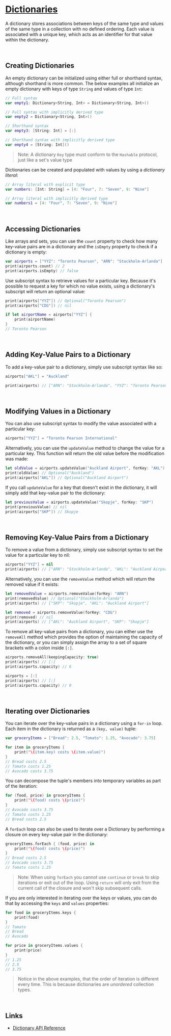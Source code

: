 # [Dictionaries](https://docs.swift.org/swift-book/documentation/the-swift-programming-language/collectiontypes/#Dictionaries)

A dictionary stores associations between keys of the same type and values of the same type in a collection with no defined ordering. Each value is associated with a unique key, which acts as an identifier for that value within the dictionary.

<br/>

## Creating Dictionaries

An empty dictionary can be initialized using either full or shorthand syntax, although shorthand is more common. The below examples all initialize an empty dictionary with keys of type `String` and values of type `Int`:

```swift
// Full syntax
var empty1: Dictionary<String, Int> = Dictionary<String, Int>()

// Full syntax with implicitly derived type
var empty2 = Dictionary<String, Int>()

// Shorthand syntax
var empty3: [String: Int] = [:]

// Shorthand syntax with implicitly derived type
var empty4 = [String: Int]()
```
> Note: A dictionary `Key` type must conform to the `Hashable` protocol, just like a set's value type

Dictionaries can be created and populated with values by using a *dictionary literal*:

```swift
// Array literal with explicit type
var numbers: [Int: String] = [4: "Four", 7: "Seven", 9: "Nine"]

// Array literal with implicitly derived type
var numbers1 = [4: "Four", 7: "Seven", 9: "Nine"]
```

<br/>

## Accessing Dictionaries

Like arrays and sets, you can use the `count` property to check how many key-value pairs are in a dictionary and the `isEmpty` property to check if a dictionary is empty:

```swift
var airports = ["YYZ": "Toronto Pearson", "ARN": "Stockholm-Arlanda"]
print(airports.count) // 2
print(airports.isEmpty) // false
```
Use subscript syntax to retrieve values for a particular key. Because it's possible to request a key for which no value exists, using a dictionary's subscript will return an optional value:

```swift
print(airports["YYZ"]) // Optional("Toronto Pearson")
print(airports["CDG"]) // nil

if let airportName = airports["YYZ"] {
    print(airportName)
}
// Toronto Pearson
```
<br/>

## Adding Key-Value Pairs to a Dictionary

To add a key-value pair to a dictionary, simply use subscript syntax like so:

```swift
airports["AKL"] = "Auckland"

print(airports) // ["ARN": "Stockholm-Arlanda", "YYZ": "Toronto Pearson", "AKL": "Auckland"]
```

<br/>

## Modifying Values in a Dictionary

You can also use subscript syntax to modify the value associated with a particular key:

```swift
airports["YYZ"] = "Toronto Pearson International"
```
Alternatively, you can use the `updateValue` method to change the value for a particular key. This function will return the old value before the modification was made:

```swift
let oldValue = airports.updateValue("Auckland Airport", forKey: "AKL")
print(oldValue) // Optional("Auckland")
print(airports["AKL"]) // Optional("Auckland Airport")
```

If you call `updateValue` for a key that doesn't exist in the dictionary, it will simply add that key-value pair to the dictionary:

```swift
let previousValue = airports.updateValue("Skopje", forKey: "SKP")
print(previousValue) // nil
print(airports["SKP"]) // Skopje
```

<br/>

## Removing Key-Value Pairs from a Dictionary

To remove a value from a dictionary, simply use subscript syntax to set the value for a particular key to nil:

```swift
airports["YYZ"] = nil
print(airports) // ["ARN": "Stockholm-Arlanda", "AKL": "Auckland Airport", "SKP": "Skopje"]
```
Alternatively, you can use the `removeValue` method which will return the removed value if it exists:

```swift
let removedValue = airports.removeValue(forKey: "ARN")
print(removedValue) // Optional("Stockholm-Arlanda")
print(airports) // ["SKP": "Skopje", "AKL": "Auckland Airport"]

let removed = airports.removeValue(forKey: "CDG")
print(removed) // nil
print(airports) // ["AKL": "Auckland Airport", "SKP": "Skopje"]
```

To remove all key-value pairs from a dictionary, you can either use the `removeAll` method which provides the option of maintaining the capacity of the dictionary, or you can simply assign the array to a set of square brackets with a colon inside `[:]`.

```swift
airports.removeAll(keepingCapacity: true)
print(airports) // [:]
print(airports.capacity) // 6

airports = [:]
print(airports) // [:]
print(airports.capacity) // 0
```
<br/>

## Iterating over Dictionaries

You can iterate over the key-value pairs in a dictionary using a `for-in` loop. Each item in the dictionary is returned as a `(key, value)` tuple:

```swift
var groceryItems = ["Bread": 2.5, "Tomato": 1.25, "Avocado": 3.75]

for item in groceryItems {
    print("\(item.key) costs \(item.value)")
}
// Bread costs 2.5
// Tomato costs 1.25
// Avocado costs 3.75
```
You can decompose the tuple's members into temporary variables as part of the iteration:

```swift
for (food, price) in groceryItems {
    print("\(food) costs \(price)")
}
// Avocado costs 3.75
// Tomato costs 1.25
// Bread costs 2.5
```
A `forEach` loop can also be used to iterate over a Dictionary by performing a closure on every key-value pair in the dictionary:

```swift
groceryItems.forEach { (food, price) in
    print("\(food) costs \(price)")
}
// Bread costs 2.5
// Avocado costs 3.75
// Tomato costs 1.25
```
> Note: When using `forEach` you cannot use `continue` or `break` to skip iterations or exit out of the loop. Using `return` will only exit from the current call of the closure and won't skip subsequent calls.

If you are only interested in iterating over the keys or values, you can do that by accessing the `keys` and `values` properties:

```swift
for food in groceryItems.keys {
    print(food)
}
// Tomato
// Bread
// Avocado

for price in groceryItems.values {
    print(price)
}
// 1.25
// 2.5
// 3.75
```
> Notice in the above examples, that the order of iteration is different every time. This is because dictionaries are *unordered* collection types.

<br/>

## Links

* [Dictionary API Reference](https://developer.apple.com/documentation/swift/dictionary)